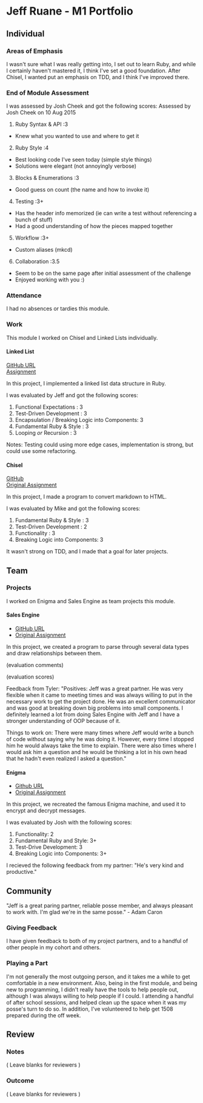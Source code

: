 # Jeff Ruane - M1 Portfolio

## Individual

### Areas of Emphasis

I wasn't sure what I was really getting into, I set out to learn Ruby, and while I certainly haven't mastered
it, I think I've set a good foundation. After Chisel, I wanted put an emphasis on TDD, and I think I've improved
there.

### End of Module Assessment

I was assessed by Josh Cheek and got the following scores:
Assessed by Josh Cheek on 10 Aug 2015

1. Ruby Syntax & API     :3

* Knew what you wanted to use and where to get it

2. Ruby Style            :4

* Best looking code I've seen today (simple style things)
* Solutions were elegant (not annoyingly verbose)

3. Blocks & Enumerations :3

* Good guess on count (the name and how to invoke it)

4. Testing               :3+

* Has the header info memorized (ie can write a test without referencing a bunch of stuff)
* Had a good understanding of how the pieces mapped together

5. Workflow              :3+

* Custom aliases (mkcd)

6. Collaboration         :3.5

* Seem to be on the same page after initial assessment of the challenge
* Enjoyed working with you :)

### Attendance

I had no absences or tardies this module.

### Work

This module I worked on Chisel and Linked Lists individually.

#### Linked List

[GitHub URL](https://github.com/jbrr/linked_list)  
[Assignment](https://github.com/turingschool/challenges/blob/master/linked_lists.markdown)

In this project, I implemented a linked list data structure in Ruby.

I was evaluated by Jeff and got the following scores:

1. Functional Expectations                       : 3
2. Test-Driven Development                       : 3
3. Encapsulation / Breaking Logic into Components: 3
4. Fundamental Ruby & Style                      : 3
5. Looping *or* Recursion                        : 3

Notes: Testing could using more edge cases, implementation is strong, but could use some refactoring.

#### Chisel

[GitHub ](https://github.com/jbrr/chisel)  
[Original Assignment](https://github.com/JumpstartLab/curriculum/blob/master/source/projects/chisel.markdown)

In this project, I made a program to convert markdown to HTML.

I was evaluated by Mike and got the following scores:

1. Fundamental Ruby & Style      : 3
2. Test-Driven Development       : 2
3. Functionality                 : 3
4. Breaking Logic into Components: 3

It wasn't strong on TDD, and I made that a goal for later projects.

## Team

### Projects

I worked on Enigma and Sales Engine as team projects this module.

#### Sales Engine

* [GitHub URL](https://github.com/tjkomor/sales_engine)
* [Original Assignment](https://github.com/turingschool/curriculum/blob/master/source/projects/sales_engine.markdown)

In this project, we created a program to parse through several data types and draw relationships between them.

(evaluation comments)

(evaluation scores)

Feedback from Tyler:
"Positives: Jeff was a great partner. He was very flexible when it came to meeting times and was always willing to put in the necessary work to get the project done. He was an excellent communicator and was good at breaking down big problems into small components. I definitely learned a lot from doing Sales Engine with Jeff and I have a stronger understanding of OOP because of it.

Things to work on: There were many times where Jeff would write a bunch of code without saying why he was doing it. However, every time I stopped him he would always take the time to explain. There were also times where I would ask him a question and he would be thinking a lot in his own head that he hadn't even realized I asked a question."

#### Enigma
* [Github URL](https://github.com/Unsafepond/Enigma-new)
* [Original Assignment](https://github.com/turingschool/curriculum/blob/master/source/projects/enigma.markdown)

In this project, we recreated the famous Enigma machine, and used it to encrypt and decrypt messages.

I was evaluated by Josh with the following scores:

1. Functionality: 2
2. Fundamental Ruby and Style: 3+
3. Test-Drive Development: 3
4. Breaking Logic into Components: 3+

I recieved the following feedback from my partner: "He's very kind and productive."

## Community

"Jeff is a great paring partner, reliable posse member, and always pleasant to work with. I'm glad we're in the same posse." - Adam Caron

### Giving Feedback

I have given feedback to both of my project partners, and to a handful of other people in my cohort and others.

### Playing a Part

I'm not generally the most outgoing person, and it takes me a while to get comfortable in a new environment. Also,
being in the first module, and being new to programming, I didn't really have the tools to help people out, although
I was always willing to help people if I could. I attending a handful of after school sessions, and helped clean up the
space when it was my posse's turn to do so. In addition, I've volunteered to help get 1508 prepared during the off week.

## Review

### Notes

( Leave blanks for reviewers )

### Outcome

( Leave blanks for reviewers )
